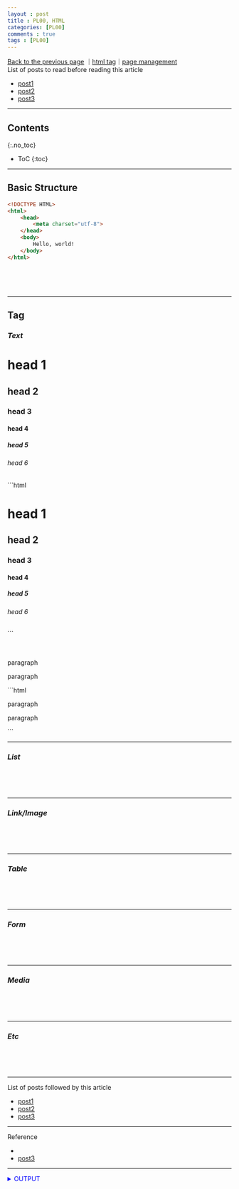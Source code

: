 ```yaml
---
layout : post
title : PL00, HTML
categories: [PL00]
comments : true
tags : [PL00]
---
```

[Back to the previous page](https://userdyk-github.github.io/Study.html) ｜<a href="https://namu.wiki/w/HTML/%ED%83%9C%EA%B7%B8#s-9" target="_blank">html tag</a>｜<a href="https://github.com/userdyk-github/userdyk-github.github.io/blob/master/_posts/PL00/2019-08-13-PL00-HTML.md" target="_blank">page management</a><br>
List of posts to read before reading this article
- <a href='https://userdyk-github.github.io/'>post1</a>
- <a href='https://userdyk-github.github.io/'>post2</a>
- <a href='https://userdyk-github.github.io/'>post3</a>

---

## Contents
{:.no_toc}

* ToC
{:toc}

<hr class="division1">

## **Basic Structure**
```html
<!DOCTYPE HTML>
<html>
    <head>
        <meta charset="utf-8">
    </head>
    <body>
        Hello, world!
    </body>
</html>
```
<br><br><br>

<hr class="division2">

## **Tag**
### ***Text***
<div class="frame1">
    <h1>head 1</h1>
    <h2>head 2</h2>
    <h3>head 3</h3>
    <h4>head 4</h4>
    <h5>head 5</h5>
    <h6>head 6</h6>
</div>
```html
<h1>head 1</h1>
<h2>head 2</h2>
<h3>head 3</h3>
<h4>head 4</h4>
<h5>head 5</h5>
<h6>head 6</h6>
```
<br><br><br>
<div class="frame1">
    <p>paragraph</p>
    <p>paragraph</p>
</div>    
```html
<p>paragraph</p>
<p>paragraph</p>
```


---

### ***List***

<br><br><br>

---

### ***Link/Image***

<br><br><br>

---

### ***Table***

<br><br><br>

---

### ***Form***

<br><br><br>

---

### ***Media***

<br><br><br>

---

### ***Etc***

<br><br><br>


<hr class="division1">

List of posts followed by this article
- [post1](https://userdyk-github.github.io/)
- <a href='https://userdyk-github.github.io/'>post2</a>
- <a href='https://userdyk-github.github.io/'>post3</a>

---

Reference
- <a href='' target="_blank"></a>
- <a href='https://userdyk-github.github.io/'>post3</a>

---

<details markdown="1">
<summary class='jb-small' style="color:blue">OUTPUT</summary>
<hr class='division3'>
    <details markdown="1">
    <summary class='jb-small' style="color:red">OUTPUT</summary>
    <hr class='division3_1'>
    <hr class='division3_1'>
    </details>
<hr class='division3'>
</details>



